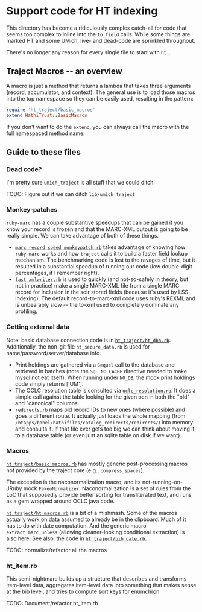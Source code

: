 # Support code for HT indexing

This directory has become a ridiculously complex catch-all for code that 
seems too complex to inline into the `to_field` calls. While some things 
are marked HT and some UMich, live- and dead-code are sprinkled throughout.

There's no longer any reason for every single file to start with `ht_`. 

## Traject Macros -- an overview

A macro is just a method that returns a lambda that takes three arguments 
(record, accumulator, and context). The general use is to load those 
macros into the top namespace so they can be easily used, resulting in the 
pattern:

```ruby
require 'ht_traject/basic_macros'
extend HathiTrust::BasicMacros
```

If you don't want to do the `extend`, you can always call the macro with 
the full namespaced method name. 

## Guide to these files

### Dead code?

I'm pretty sure `umich_traject` is all stuff that we could ditch.

TODO: Figure out if we can ditch `lib/umich_traject`

### Monkey-patches

`ruby-marc` has a couple substantive speedups that can be gained if you 
know your record is frozen and that the MARC-XML output is going to be 
really simple. We can take advantage of both of these things.

* [`marc_record_speed_monkeypatch.rb`](marc_record_speed_monkeypatch.rb) 
  takes advantage of knowing how `ruby-marc` works and how `traject` calls 
  it to build a faster field lookup mechanism. The benchmarking code is 
  lost to the ravages of time, but it resulted in a substantial speedup of 
  running our code (low double-digit percentages, if I remember right).
* [`fast_xmlwriter.rb`](fast_xmlwriter.rb) is used to quickly (and not-so-safely in theory, 
  but not in practice) make a single MARC-XML file from a single MARC 
  record for inclusion in the solr stored fields (because it's used by LSS 
  indexing). The default record-to-marc-xml code uses ruby's REXML and is 
  unbearably slow -- the to-xml used to completely dominate any profiling. 

### Getting external data

Note: basic database connection code is 
in [`ht_traject/ht_dbh.rb`](ht_traject/ht_dbh.rb). Additionally, the non-git file `ht_secure_data.rb` 
is used for name/password/server/database info.

* Print holdings are gathered via a `Sequel` call to the database and 
  retrieved in batches (note the `SQL_NO_CACHE` directive needed to make 
  mysql not eat itself). When running under `NO_DB`, the mock print 
  holdings code simply returns ['UM'].
* The OCLC resolution table is consulted via
  [`oclc_resolution.rb`](ht_trject/oclc_resolution.rb). It does a simple 
  call against the table looking for the given ocn in both the "old" and 
  "canonical" columns. 
* [`redirects.rb`](ht_traject/redirects.rb) maps old record IDs to new 
  ones (where possible) and goes a different route. It actually just 
  loads the whole mapping (from 
  `/htapps/babel/hathifiles/catalog_redirects/redirects/`) into memory and consults it. If that file 
  ever gets too big we can think about moving it to a database table (or 
  even just an sqlite table on disk if we want).

### Macros

[`ht_traject/basic_macros.rb`](ht_traject/basic_macros.rb) has mostly 
generic post-processing macros not provided by the traject core (e.g., 
`compress_spaces`). 

The exception is the naconormalization macro, and its 
not-running-on-JRuby mock `FakeoNormalizer`. Naconormalization is a set of 
rules from the LoC that supposedly provide better sorting for 
transliterated text, and runs as a gem wrapped around OCLC java code. 

[`ht_traject/ht_macros.rb`](ht_traject/ht_macros.rb) is a bit of a 
mishmash. Some of the macros actually work on data assumed to already be 
in the clipboard. Much of it has to do with date computation. And the 
generic macro `extract_marc_unless` (allowing cleaner-looking conditional 
extraction) is also here. See also: 
the code in [`ht_traject/bib_date.rb`](ht_traject/bib_date.rb).

TODO: normalize/refactor all the macros

### ht_item.rb

This semi-nightmare builds up a structure that describes and transforms 
item-level data, aggregates item-level data into something that makes 
sense at the bib level, and tries to compute sort keys for enumchron. 

TODO: Document/refactor ht_item.rb







